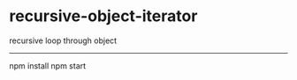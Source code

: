 # recursive-object-iterator

recursive loop through object

----------------------------------------------------
npm install
npm start
